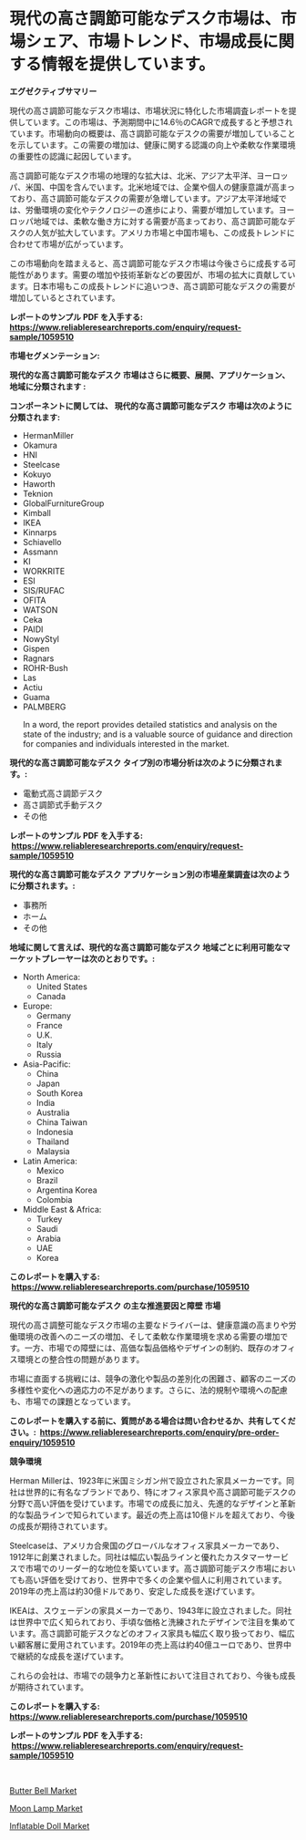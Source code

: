 <p><h1>現代の高さ調節可能なデスク市場は、市場シェア、市場トレンド、市場成長に関する情報を提供しています。</h1></p><p><strong>エグゼクティブサマリー</strong></p>
<p><p>現代の高さ調節可能なデスク市場は、市場状況に特化した市場調査レポートを提供しています。この市場は、予測期間中に14.6％のCAGRで成長すると予想されています。市場動向の概要は、高さ調節可能なデスクの需要が増加していることを示しています。この需要の増加は、健康に関する認識の向上や柔軟な作業環境の重要性の認識に起因しています。</p><p>高さ調節可能なデスク市場の地理的な拡大は、北米、アジア太平洋、ヨーロッパ、米国、中国を含んでいます。北米地域では、企業や個人の健康意識が高まっており、高さ調節可能なデスクの需要が急増しています。アジア太平洋地域では、労働環境の変化やテクノロジーの進歩により、需要が増加しています。ヨーロッパ地域では、柔軟な働き方に対する需要が高まっており、高さ調節可能なデスクの人気が拡大しています。アメリカ市場と中国市場も、この成長トレンドに合わせて市場が広がっています。</p><p>この市場動向を踏まえると、高さ調節可能なデスク市場は今後さらに成長する可能性があります。需要の増加や技術革新などの要因が、市場の拡大に貢献しています。日本市場もこの成長トレンドに追いつき、高さ調節可能なデスクの需要が増加しているとされています。</p></p>
<p><strong>レポートのサンプル PDF を入手する: <a href="https://www.reliableresearchreports.com/enquiry/request-sample/1059510">https://www.reliableresearchreports.com/enquiry/request-sample/1059510</a></strong></p>
<p><strong>市場セグメンテーション:</strong></p>
<p><strong> 現代的な高さ調節可能なデスク 市場はさらに概要、展開、アプリケーション、地域に分類されます :</strong></p>
<p><strong>コンポーネントに関しては、 現代的な高さ調節可能なデスク 市場は次のように分類されます: &nbsp;</strong></p>
<p><ul><li>HermanMiller</li><li>Okamura</li><li>HNI</li><li>Steelcase</li><li>Kokuyo</li><li>Haworth</li><li>Teknion</li><li>GlobalFurnitureGroup</li><li>Kimball</li><li>IKEA</li><li>Kinnarps</li><li>Schiavello</li><li>Assmann</li><li>KI</li><li>WORKRITE</li><li>ESI</li><li>SIS/RUFAC</li><li>OFITA</li><li>WATSON</li><li>Ceka</li><li>PAIDI</li><li>NowyStyl</li><li>Gispen</li><li>Ragnars</li><li>ROHR-Bush</li><li>Las</li><li>Actiu</li><li>Guama</li><li>PALMBERG

In a word, the report provides detailed statistics and analysis on the state of the industry; and is a valuable source of guidance and direction for companies and individuals interested in the market.</li></ul></p>
<p><strong> 現代的な高さ調節可能なデスク タイプ別の市場分析は次のように分類されます。:</strong></p>
<p><ul><li>電動式高さ調節デスク</li><li>高さ調節式手動デスク</li><li>その他</li></ul></p>
<p><strong>レポートのサンプル PDF を入手する: &nbsp;<a href="https://www.reliableresearchreports.com/enquiry/request-sample/1059510">https://www.reliableresearchreports.com/enquiry/request-sample/1059510</a></strong></p>
<p><strong> 現代的な高さ調節可能なデスク アプリケーション別の市場産業調査は次のように分類されます。:</strong></p>
<p><ul><li>事務所</li><li>ホーム</li><li>その他</li></ul></p>
<p><strong>地域に関して言えば、現代的な高さ調節可能なデスク 地域ごとに利用可能なマーケットプレーヤーは次のとおりです。:</strong></p>
<p><ul>
    <li>
        North America:
        <ul>
            <li>United States</li>
            <li>Canada</li>
        </ul>
    </li>
    <li>
        Europe:
        <ul>
            <li>Germany</li>
            <li>France</li>
            <li>U.K.</li>
            <li>Italy</li>
            <li>Russia</li>
        </ul>
    </li>
    <li>
        Asia-Pacific:
        <ul>
            <li>China</li>
            <li>Japan</li>
            <li>South Korea</li>
            <li>India</li>
            <li>Australia</li>
            <li>China Taiwan</li>
            <li>Indonesia</li>
            <li>Thailand</li>
            <li>Malaysia</li>
        </ul>
    </li>
    <li>
        Latin America:
        <ul>
            <li>Mexico</li>
            <li>Brazil</li>
            <li>Argentina Korea</li>
            <li>Colombia</li>
        </ul>
    </li>
    <li>
        Middle East & Africa:
        <ul>
            <li>Turkey</li>
            <li>Saudi</li>
            <li>Arabia</li>
            <li>UAE</li>
            <li>Korea</li>
        </ul>
    </li>
    </ul></p>
<p><strong>このレポートを購入する: &nbsp;<a href="https://www.reliableresearchreports.com/purchase/1059510">https://www.reliableresearchreports.com/purchase/1059510</a></strong></p>
<p><strong>現代的な高さ調節可能なデスク の主な推進要因と障壁 市場</strong></p>
<p><p>現代の高さ調整可能なデスク市場の主要なドライバーは、健康意識の高まりや労働環境の改善へのニーズの増加、そして柔軟な作業環境を求める需要の増加です。一方、市場での障壁には、高価な製品価格やデザインの制約、既存のオフィス環境との整合性の問題があります。</p><p>市場に直面する挑戦には、競争の激化や製品の差別化の困難さ、顧客のニーズの多様性や変化への適応力の不足があります。さらに、法的規制や環境への配慮も、市場での課題となっています。</p></p>
<p><strong>このレポートを購入する前に、質問がある場合は問い合わせるか、共有してください。:&nbsp; <a href="https://www.reliableresearchreports.com/enquiry/pre-order-enquiry/1059510">https://www.reliableresearchreports.com/enquiry/pre-order-enquiry/1059510</a></strong></p>
<p><strong>競争環境</strong></p>
<p><p>Herman Millerは、1923年に米国ミシガン州で設立された家具メーカーです。同社は世界的に有名なブランドであり、特にオフィス家具や高さ調節可能デスクの分野で高い評価を受けています。市場での成長に加え、先進的なデザインと革新的な製品ラインで知られています。最近の売上高は10億ドルを超えており、今後の成長が期待されています。</p><p>Steelcaseは、アメリカ合衆国のグローバルなオフィス家具メーカーであり、1912年に創業されました。同社は幅広い製品ラインと優れたカスタマーサービスで市場でのリーダー的な地位を築いています。高さ調節可能デスク市場においても高い評価を受けており、世界中で多くの企業や個人に利用されています。2019年の売上高は約30億ドルであり、安定した成長を遂げています。</p><p>IKEAは、スウェーデンの家具メーカーであり、1943年に設立されました。同社は世界中で広く知られており、手頃な価格と洗練されたデザインで注目を集めています。高さ調節可能デスクなどのオフィス家具も幅広く取り扱っており、幅広い顧客層に愛用されています。2019年の売上高は約40億ユーロであり、世界中で継続的な成長を遂げています。</p><p>これらの会社は、市場での競争力と革新性において注目されており、今後も成長が期待されています。</p></p>
<p><strong>このレポートを購入する: &nbsp; <a href="https://www.reliableresearchreports.com/purchase/1059510">https://www.reliableresearchreports.com/purchase/1059510</a></strong></p>
<p><strong>レポートのサンプル PDF を入手する: &nbsp;<a href="https://www.reliableresearchreports.com/enquiry/request-sample/1059510">https://www.reliableresearchreports.com/enquiry/request-sample/1059510</a></strong><strong></strong></p>
<p>&nbsp;</p>
<p><p><a href="https://github.com/Alonsoolds3wq1d81czn8rbol/Market-Research-Report-List-1/blob/main/butter-bell-market.md">Butter Bell Market</a></p><p><a href="https://github.com/RickHolmes3/Market-Research-Report-List-4/blob/main/moon-lamp-market.md">Moon Lamp Market</a></p><p><a href="https://github.com/Krish2023na/Market-Research-Report-List-3/blob/main/inflatable-doll-market.md">Inflatable Doll Market</a></p></p>
